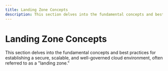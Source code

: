```yaml
---
title: Landing Zone Concepts
description: This section delves into the fundamental concepts and best practices for establishing a secure, scalable, and well-governed cloud environment, often referred to as a "landing zone"
---
```


# Landing Zone Concepts

This section delves into the fundamental concepts and best practices for establishing a secure, scalable, and well-governed cloud environment, often referred to as a "landing zone."
